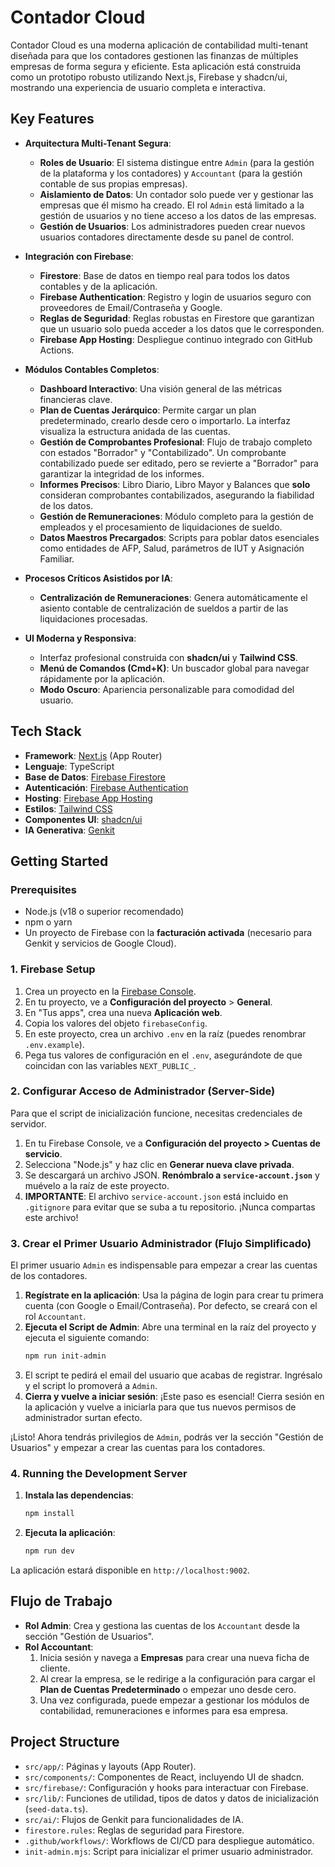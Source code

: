# Contador Cloud

Contador Cloud es una moderna aplicación de contabilidad multi-tenant diseñada para que los contadores gestionen las finanzas de múltiples empresas de forma segura y eficiente. Esta aplicación está construida como un prototipo robusto utilizando Next.js, Firebase y shadcn/ui, mostrando una experiencia de usuario completa e interactiva.

## Key Features

- **Arquitectura Multi-Tenant Segura**:
    - **Roles de Usuario**: El sistema distingue entre `Admin` (para la gestión de la plataforma y los contadores) y `Accountant` (para la gestión contable de sus propias empresas).
    - **Aislamiento de Datos**: Un contador solo puede ver y gestionar las empresas que él mismo ha creado. El rol `Admin` está limitado a la gestión de usuarios y no tiene acceso a los datos de las empresas.
    - **Gestión de Usuarios**: Los administradores pueden crear nuevos usuarios contadores directamente desde su panel de control.

- **Integración con Firebase**:
    - **Firestore**: Base de datos en tiempo real para todos los datos contables y de la aplicación.
    - **Firebase Authentication**: Registro y login de usuarios seguro con proveedores de Email/Contraseña y Google.
    - **Reglas de Seguridad**: Reglas robustas en Firestore que garantizan que un usuario solo pueda acceder a los datos que le corresponden.
    - **Firebase App Hosting**: Despliegue continuo integrado con GitHub Actions.

- **Módulos Contables Completos**:
    - **Dashboard Interactivo**: Una visión general de las métricas financieras clave.
    - **Plan de Cuentas Jerárquico**: Permite cargar un plan predeterminado, crearlo desde cero o importarlo. La interfaz visualiza la estructura anidada de las cuentas.
    - **Gestión de Comprobantes Profesional**: Flujo de trabajo completo con estados "Borrador" y "Contabilizado". Un comprobante contabilizado puede ser editado, pero se revierte a "Borrador" para garantizar la integridad de los informes.
    - **Informes Precisos**: Libro Diario, Libro Mayor y Balances que **solo** consideran comprobantes contabilizados, asegurando la fiabilidad de los datos.
    - **Gestión de Remuneraciones**: Módulo completo para la gestión de empleados y el procesamiento de liquidaciones de sueldo.
    - **Datos Maestros Precargados**: Scripts para poblar datos esenciales como entidades de AFP, Salud, parámetros de IUT y Asignación Familiar.

- **Procesos Críticos Asistidos por IA**:
    - **Centralización de Remuneraciones**: Genera automáticamente el asiento contable de centralización de sueldos a partir de las liquidaciones procesadas.

- **UI Moderna y Responsiva**:
    - Interfaz profesional construida con **shadcn/ui** y **Tailwind CSS**.
    - **Menú de Comandos (Cmd+K)**: Un buscador global para navegar rápidamente por la aplicación.
    - **Modo Oscuro**: Apariencia personalizable para comodidad del usuario.

## Tech Stack

- **Framework**: [Next.js](https://nextjs.org/) (App Router)
- **Lenguaje**: TypeScript
- **Base de Datos**: [Firebase Firestore](https://firebase.google.com/docs/firestore)
- **Autenticación**: [Firebase Authentication](https://firebase.google.com/docs/auth)
- **Hosting**: [Firebase App Hosting](https://firebase.google.com/docs/hosting)
- **Estilos**: [Tailwind CSS](https://tailwindcss.com/)
- **Componentes UI**: [shadcn/ui](https://ui.shadcn.com/)
- **IA Generativa**: [Genkit](https://firebase.google.com/docs/genkit)

## Getting Started

### Prerequisites

- Node.js (v18 o superior recomendado)
- npm o yarn
- Un proyecto de Firebase con la **facturación activada** (necesario para Genkit y servicios de Google Cloud).

### 1. Firebase Setup

1.  Crea un proyecto en la [Firebase Console](https://console.firebase.google.com/).
2.  En tu proyecto, ve a **Configuración del proyecto** > **General**.
3.  En "Tus apps", crea una nueva **Aplicación web**.
4.  Copia los valores del objeto `firebaseConfig`.
5.  En este proyecto, crea un archivo `.env` en la raíz (puedes renombrar `.env.example`).
6.  Pega tus valores de configuración en el `.env`, asegurándote de que coincidan con las variables `NEXT_PUBLIC_`.

### 2. Configurar Acceso de Administrador (Server-Side)

Para que el script de inicialización funcione, necesitas credenciales de servidor.

1.  En tu Firebase Console, ve a **Configuración del proyecto > Cuentas de servicio**.
2.  Selecciona "Node.js" y haz clic en **Generar nueva clave privada**.
3.  Se descargará un archivo JSON. **Renómbralo a `service-account.json`** y muévelo a la raíz de este proyecto.
4.  **IMPORTANTE**: El archivo `service-account.json` está incluido en `.gitignore` para evitar que se suba a tu repositorio. ¡Nunca compartas este archivo!

### 3. Crear el Primer Usuario Administrador (Flujo Simplificado)

El primer usuario `Admin` es indispensable para empezar a crear las cuentas de los contadores.

1.  **Regístrate en la aplicación**: Usa la página de login para crear tu primera cuenta (con Google o Email/Contraseña). Por defecto, se creará con el rol `Accountant`.
2.  **Ejecuta el Script de Admin**: Abre una terminal en la raíz del proyecto y ejecuta el siguiente comando:
    ```bash
    npm run init-admin
    ```
3.  El script te pedirá el email del usuario que acabas de registrar. Ingrésalo y el script lo promoverá a `Admin`.
4.  **Cierra y vuelve a iniciar sesión**: ¡Este paso es esencial! Cierra sesión en la aplicación y vuelve a iniciarla para que tus nuevos permisos de administrador surtan efecto.

¡Listo! Ahora tendrás privilegios de `Admin`, podrás ver la sección "Gestión de Usuarios" y empezar a crear las cuentas para los contadores.

### 4. Running the Development Server

1.  **Instala las dependencias**:
    ```bash
    npm install
    ```
2.  **Ejecuta la aplicación**:
    ```bash
    npm run dev
    ```
La aplicación estará disponible en `http://localhost:9002`.

## Flujo de Trabajo

- **Rol Admin**: Crea y gestiona las cuentas de los `Accountant` desde la sección "Gestión de Usuarios".
- **Rol Accountant**:
    1. Inicia sesión y navega a **Empresas** para crear una nueva ficha de cliente.
    2. Al crear la empresa, se le redirige a la configuración para cargar el **Plan de Cuentas Predeterminado** o empezar uno desde cero.
    3. Una vez configurada, puede empezar a gestionar los módulos de contabilidad, remuneraciones e informes para esa empresa.

## Project Structure

- `src/app/`: Páginas y layouts (App Router).
- `src/components/`: Componentes de React, incluyendo UI de shadcn.
- `src/firebase/`: Configuración y hooks para interactuar con Firebase.
- `src/lib/`: Funciones de utilidad, tipos de datos y datos de inicialización (`seed-data.ts`).
- `src/ai/`: Flujos de Genkit para funcionalidades de IA.
- `firestore.rules`: Reglas de seguridad para Firestore.
- `.github/workflows/`: Workflows de CI/CD para despliegue automático.
- `init-admin.mjs`: Script para inicializar el primer usuario administrador.
